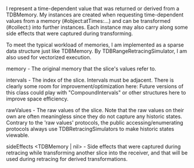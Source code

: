 I represent a time-dependent value that was returned or derived from a TDBMemory. My instances are created when requesting time-dependent values from a memory (#object:atTimes:...) and can be transformed (#collect:) into further instances. Each instance may also carry along some side effects that were captured during transforming.

To meet the typical workload of memories, I am implemented as a sparse data structure just like TDBMemory. By TDBRangeRetracingSimulator, I am also used for vectorized execution.

memory <TDBMemory>
	- The original memory that the slice's values refer to.

intervals <Array of Interval>
	- The index of the slice. Intervals must be adjacent. There is clearly some room for improvement/optimization here: Future versions of this class could play with "CompoundIntervals" or other structures here to improve space efficiency.

rawValues <Array of Object>
	- The raw values of the slice. Note that the raw values on their own are often meaningless since they do not capture any historic states. Contrary to the 'raw values' protocols, the public accessing/enumerating protocols always use TDBRetracingSimulators to make historic states viewable.

sideEffects <TDBMemory | nil>
	- Side effects that were captured during retracing while transforming another slice into the receiver, and that will be used during retracing for derived transformations.